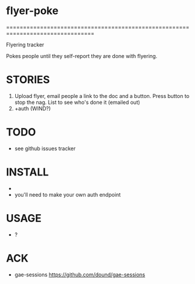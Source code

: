 flyer-poke
================================================================================
================================================================================

Flyering tracker

Pokes people until they self-report they are done with flyering.


STORIES
================================================================================
1. Upload flyer, email people a link to the doc and a button. Press button to
   stop the nag. List to see who's done it (emailed out)
2. +auth (WIND?)


TODO
================================================================================
 * see github issues tracker

INSTALL
================================================================================
 * 
 * you'll need to make your own auth endpoint

USAGE
================================================================================
 * ?

ACK
================================================================================
 * gae-sessions <https://github.com/dound/gae-sessions>